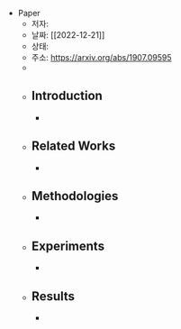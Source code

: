 - Paper
	- 저자:
	- 날짜: [[2022-12-21]]
	- 상태:
	- 주소: https://arxiv.org/abs/1907.09595
	-
	- ## Introduction
		-
	- ## Related Works
		-
	- ## Methodologies
		-
	- ## Experiments
		-
	- ## Results
		-